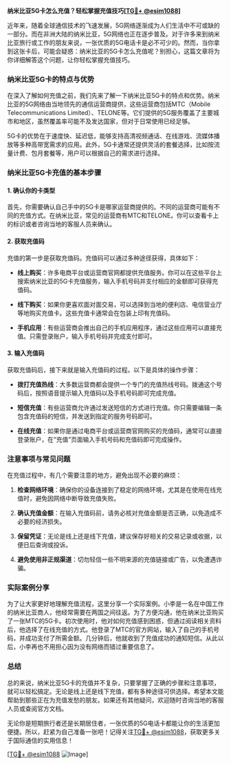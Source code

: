 **纳米比亚5G卡怎么充值？轻松掌握充值技巧[[TG💪+ @esim1088](https://t.me/s/esim1088)]**

近年来，随着全球通信技术的飞速发展，5G网络逐渐成为人们生活中不可或缺的一部分。而在非洲大陆的纳米比亚，5G网络也正在逐步普及。对于许多来到纳米比亚旅行或工作的朋友来说，一张优质的5G电话卡是必不可少的。然而，当你拿到这张卡后，可能会疑惑：纳米比亚的5G卡怎么充值呢？别担心，这篇文章将为你详细解答这个问题，让你轻松掌握充值技巧。

### 纳米比亚5G卡的特点与优势

在深入了解如何充值之前，我们先来了解一下纳米比亚5G卡的特点和优势。纳米比亚的5G网络由当地领先的通信运营商提供，这些运营商包括MTC（Mobile Telecommunications Limited）、TELONE等。它们提供的5G服务覆盖了主要城市和地区，虽然覆盖率可能不及发达国家，但对于日常使用已经足够。

5G卡的优势在于速度快、延迟低，能够支持高清视频通话、在线游戏、流媒体播放等多种高带宽需求的应用。此外，5G卡通常还提供灵活的套餐选择，比如按流量计费、包月套餐等，用户可以根据自己的需求进行选择。

### 纳米比亚5G卡充值的基本步骤

#### 1. 确认你的卡类型

首先，你需要确认自己手中的5G卡是哪家运营商提供的。不同的运营商可能有不同的充值方式。在纳米比亚，常见的运营商有MTC和TELONE。你可以查看卡上的标识或者咨询当地的客服人员来确认。

#### 2. 获取充值码

充值的第一步是获取充值码。充值码可以通过多种途径获得，具体如下：

- **线上购买**：许多电商平台或运营商官网都提供充值服务。你可以在这些平台上搜索纳米比亚的5G卡充值服务，输入手机号码并支付相应的金额即可获得充值码。
  
- **线下购买**：如果你更喜欢面对面交易，可以选择到当地的便利店、电信营业厅等地购买充值卡。这些充值卡通常会在包装上印有充值码。

- **手机应用**：有些运营商会推出自己的手机应用程序，通过这些应用可以直接充值。只需登录账户，输入手机号码并完成支付即可。

#### 3. 输入充值码

获取充值码后，接下来就是输入充值码的过程。以下是具体的操作步骤：

- **拨打充值热线**：大多数运营商都会提供一个专门的充值热线号码。拨通这个号码后，按照语音提示输入充值码以及手机号码即可完成充值。

- **短信充值**：有些运营商允许通过发送短信的方式进行充值。你只需要编辑一条包含充值码的短信，并发送到指定的服务号码即可。

- **在线充值**：如果你是通过电商平台或运营商官网购买的充值码，通常可以直接登录账户，在“充值”页面输入手机号码和充值码即可完成操作。

### 注意事项与常见问题

在充值过程中，有几个需要注意的地方，避免出现不必要的麻烦：

1. **检查网络环境**：确保你的设备连接到了稳定的网络环境，尤其是在使用在线充值时，避免因网络中断导致充值失败。

2. **确认充值金额**：在输入充值码前，请务必核对充值金额是否正确，以免造成不必要的经济损失。

3. **保留凭证**：无论是线上还是线下充值，建议保存好相关的交易记录或收据，以便日后查询或投诉。

4. **避免使用非正规渠道**：切勿轻信一些不明来源的充值链接或广告，以免遭遇诈骗。

### 实际案例分享

为了让大家更好地理解充值流程，这里分享一个实际案例。小李是一名在中国工作的纳米比亚商人，他经常需要在两国之间往返。为了方便沟通，他在纳米比亚购买了一张MTC的5G卡。初次使用时，他对如何充值感到困惑，但通过阅读相关资料后，他选择了在线充值的方式。他登录了MTC的官方网站，输入了自己的手机号码，并成功支付了所需金额。几分钟后，他就收到了充值成功的通知短信。从此以后，小李再也不用担心因为没有网络而错过重要信息了。

### 总结

总的来说，纳米比亚5G卡的充值并不复杂，只要掌握了正确的步骤和注意事项，就可以轻松搞定。无论是线上还是线下充值，都有多种途径可供选择。希望本文能帮助到那些正在为充值发愁的朋友。如果还有其他疑问，欢迎随时咨询当地的客服人员或查阅官方文档。

无论你是短期旅行者还是长期居住者，一张优质的5G电话卡都能让你的生活更加便捷。所以，赶紧为自己准备一张吧！记得关注[TG💪+ @esim1088](https://t.me/s/esim1088)，获取更多关于国际通信的实用信息！

[[TG💪+ @esim1088](https://t.me/s/esim1088) ![Image](https://i.postimg.cc/4NQfJmqS/Snipaste-2025-05-13-00-14-12.png)]